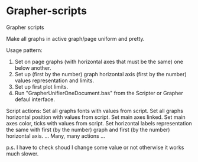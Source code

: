 # Grapher-scripts
Grapher scripts

Make all graphs in active graph/page uniform and pretty.

Usage pattern: 
1. Set on page graphs (with horizontal axes that must be the same) one below another.
2. Set up (first by the number) graph horizontal axis (first by the number) values representation and limits.
3. Set up first plot limits.
4. Run "GrapherUnifierOneDocument.bas" from the Scripter or Grapher defaul interface.

Script actions:
Set all graphs fonts with values from script.
Set all graphs horizontal position with values from script.
Set main axes linked.
Set main axes color, ticks with values from script.
Set horizontal labels representation the same with first (by the number) graph and first (by the number) horizontal axis.
...
Many, many actions
...

p.s. I have to check shoud I change some value or not otherwise it works much slower.
